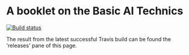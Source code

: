# A booklet on the Basic AI Technics

[![Build status][badge]][travis]

[travis]: https://travis-ci.org/SquareBracketAssociates/Booklet-AI-Technics
[badge]: https://travis-ci.org/SquareBracketAssociates/Booklet-AI-Technics.svg?branch=master

The result from the latest successful Travis build can be found the 'releases' pane of this page.